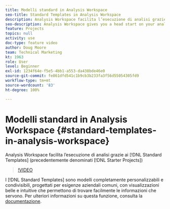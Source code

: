 ```yaml
---
title: Modelli standard in Analysis Workspace
seo-title: Standard Templates in Analysis Workspace
description: Analysis Workspace facilita l’esecuzione di analisi grazie ai modelli standard (precedentemente denominati Progetti iniziali)
seo-description: Analysis Workspace gives you a head start on your analysis with Standard Templates (formerly called Starter Projects)
feature: Projects
topics: null
activity: use
doc-type: feature video
author: Doug Moore
team: Technical Marketing
kt: 1963
role: User
level: Beginner
exl-id: 1234f64e-f5e5-4bb1-a553-da438bde46e0
source-git-commit: fe861dfd541c1b9cb3b233fa3f56d55054305fd9
workflow-type: tm+mt
source-wordcount: '83'
ht-degree: 100%

---
```


# Modelli standard in Analysis Workspace {#standard-templates-in-analysis-workspace}

Analysis Workspace facilita l’esecuzione di analisi grazie ai [!DNL Standard Templates] (precedentemente denominati [!DNL Starter Projects])

>[!VIDEO](https://video.tv.adobe.com/v/23960/?quality=12)

I [!DNL Standard Templates] sono modelli completamente personalizzabili e condivisibili, progettati per esigenze aziendali comuni, con visualizzazioni belle e intuitive che permettono di trovare facilmente le informazioni che servono. Per ulteriori informazioni su questa funzione, consulta la [documentazione](https://experienceleague.adobe.com/docs/analytics/analyze/analysis-workspace/build-workspace-project/starter-projects.html?lang=it).
